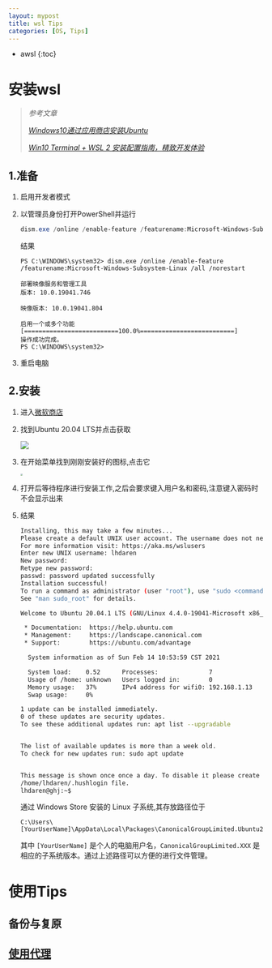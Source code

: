 ```yaml
---
layout: mypost
title: wsl Tips
categories: [OS, Tips]
---
```


* awsl
{:toc}

# 安装wsl

> *参考文章*
>
> *[Windows10通过应用商店安装Ubuntu](http://sirlis.cn/Ubuntu-In-Windows-10/)*
>
> *[Win10 Terminal + WSL 2 安装配置指南，精致开发体验](https://zhuanlan.zhihu.com/p/273237897)*

## 1.准备

1. 启用开发者模式

2. 以管理员身份打开PowerShell并运行

   ```powershell
   dism.exe /online /enable-feature /featurename:Microsoft-Windows-Subsystem-Linux /all /norestart
   ```

   结果

   ```
   PS C:\WINDOWS\system32> dism.exe /online /enable-feature /featurename:Microsoft-Windows-Subsystem-Linux /all /norestart
   
   部署映像服务和管理工具
   版本: 10.0.19041.746
   
   映像版本: 10.0.19041.804
   
   启用一个或多个功能
   [==========================100.0%==========================]
   操作成功完成。
   PS C:\WINDOWS\system32>
   ```

3. 重启电脑

## 2.安装

1. 进入[微软商店](https://aka.ms/wslstore)

2. 找到Ubuntu 20.04 LTS并点击获取

   ![](https://i.loli.net/2021/02/14/gD9Pl2VrqBs4Ayt.png)

3. 在开始菜单找到刚刚安装好的图标,点击它

   <img src="https://i.loli.net/2021/02/14/ZSqMVjvGfOxhTAg.png" style="zoom: 25%;" />

4. 打开后等待程序进行安装工作,之后会要求键入用户名和密码,注意键入密码时不会显示出来

5. 结果

   ```bash
   Installing, this may take a few minutes...
   Please create a default UNIX user account. The username does not need to match your Windows username.
   For more information visit: https://aka.ms/wslusers
   Enter new UNIX username: lhdaren
   New password:
   Retype new password:
   passwd: password updated successfully
   Installation successful!
   To run a command as administrator (user "root"), use "sudo <command>".
   See "man sudo_root" for details.
   
   Welcome to Ubuntu 20.04.1 LTS (GNU/Linux 4.4.0-19041-Microsoft x86_64)
   
    * Documentation:  https://help.ubuntu.com
    * Management:     https://landscape.canonical.com
    * Support:        https://ubuntu.com/advantage
   
     System information as of Sun Feb 14 10:53:59 CST 2021
   
     System load:    0.52      Processes:              7
     Usage of /home: unknown   Users logged in:        0
     Memory usage:   37%       IPv4 address for wifi0: 192.168.1.13
     Swap usage:     0%
   
   1 update can be installed immediately.
   0 of these updates are security updates.
   To see these additional updates run: apt list --upgradable
   
   
   The list of available updates is more than a week old.
   To check for new updates run: sudo apt update
   
   
   This message is shown once once a day. To disable it please create the
   /home/lhdaren/.hushlogin file.
   lhdaren@ghj:~$
   ```

   通过 Windows Store 安装的 Linux 子系统,其存放路径位于

   ```
   C:\Users\[YourUserName]\AppData\Local\Packages\CanonicalGroupLimited.Ubuntu20.04onWindows_79rhkp1fndgsc\LocalState\rootfs
   ```

   其中 `[YourUserName]` 是个人的电脑用户名，`CanonicalGroupLimited.XXX` 是相应的子系统版本。通过上述路径可以方便的进行文件管理。

# 使用Tips

## 备份与复原

## [使用代理](https://blog.csdn.net/duapple/article/details/106299011)